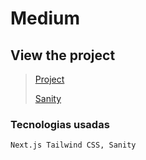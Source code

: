 # Medium
## View the project
> [Project](https://medium-roan-alpha.vercel.app)
> 
> [Sanity](https://sanitymediumpractice.sanity.studio/desk)


### Tecnologias usadas
`Next.js Tailwind CSS, Sanity`
